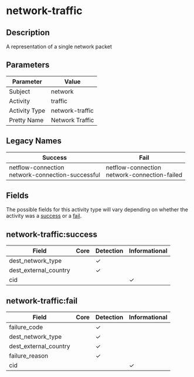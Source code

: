 network-traffic
===============

Description
-----------
A representation of a single network packet

Parameters
----------
| Parameter     | Value           |
| ------------- | --------------- |
| Subject       | network         |
| Activity      | traffic         |
| Activity Type | network-traffic |
| Pretty Name   | Network Traffic |

Legacy Names
------------
| Success                                                 | Fail                                                |
| ------------------------------------------------------- | --------------------------------------------------- |
| netflow-connection<br>network-connection-successful<br> | netflow-connection<br>network-connection-failed<br> |

Fields
------

The possible fields for this activity type will vary depending on whether the activity was a [success](#network-trafficsuccess) or a [fail](#network-trafficfail).


network-traffic:success
-----------------------

| Field                 | Core | Detection | Informational |
| --------------------- | ---- | --------- | ------------- |
| dest_network_type     |      | &#10003;  |               |
| dest_external_country |      | &#10003;  |               |
| cid                   |      |           | &#10003;      |

network-traffic:fail
--------------------

| Field                 | Core | Detection | Informational |
| --------------------- | ---- | --------- | ------------- |
| failure_code          |      | &#10003;  |               |
| dest_network_type     |      | &#10003;  |               |
| dest_external_country |      | &#10003;  |               |
| failure_reason        |      | &#10003;  |               |
| cid                   |      |           | &#10003;      |